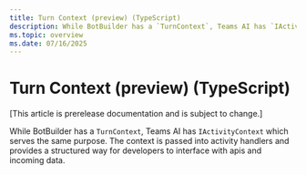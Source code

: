 ```yaml
---
title: Turn Context (preview) (TypeScript)
description: While BotBuilder has a `TurnContext`, Teams AI has `IActivityContext` which serves the same purpose.
ms.topic: overview
ms.date: 07/16/2025
---
```

# Turn Context (preview) (TypeScript)

[This article is prerelease documentation and is subject to change.]

While BotBuilder has a `TurnContext`, Teams AI has `IActivityContext` which serves the same purpose.
The context is passed into activity handlers and provides a structured way for developers to interface
with apis and incoming data.
